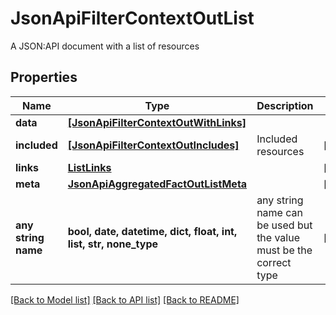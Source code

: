 # JsonApiFilterContextOutList

A JSON:API document with a list of resources

## Properties
Name | Type | Description | Notes
------------ | ------------- | ------------- | -------------
**data** | [**[JsonApiFilterContextOutWithLinks]**](JsonApiFilterContextOutWithLinks.md) |  | 
**included** | [**[JsonApiFilterContextOutIncludes]**](JsonApiFilterContextOutIncludes.md) | Included resources | [optional] 
**links** | [**ListLinks**](ListLinks.md) |  | [optional] 
**meta** | [**JsonApiAggregatedFactOutListMeta**](JsonApiAggregatedFactOutListMeta.md) |  | [optional] 
**any string name** | **bool, date, datetime, dict, float, int, list, str, none_type** | any string name can be used but the value must be the correct type | [optional]

[[Back to Model list]](../README.md#documentation-for-models) [[Back to API list]](../README.md#documentation-for-api-endpoints) [[Back to README]](../README.md)


